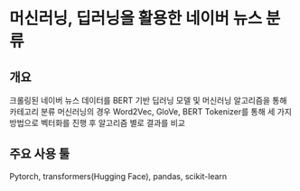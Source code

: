 # 머신러닝, 딥러닝을 활용한 네이버 뉴스 분류

## 개요
크롤링된 네이버 뉴스 데이터를 BERT 기반 딥러닝 모델 및 머신러닝 알고리즘을 통해 카테고리 분류
머신러닝의 경우 Word2Vec, GloVe, BERT Tokenizer를 통해 세 가지 방법으로 벡터화를 진행 후 알고리즘 별로 결과를 비교

## 주요 사용 툴
Pytorch, transformers(Hugging Face), pandas, scikit-learn
